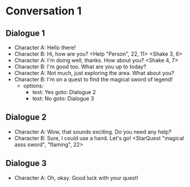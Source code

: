 # Conversation 1

## Dialogue 1

- Character A: Hello there!
- Character B: Hi, how are you? <Help "Person", 22, 11> <Shake 3, 6>
- Character A: I'm doing well, thanks. How about you? <Shake 4, 7>
- Character B: I'm good too. What are you up to today? <Action>
- Character A: Not much, just exploring the area. What about you?
- Character B: I'm on a quest to find the magical sword of legend!
  - options:
    - text: Yes
      goto: Dialogue 2
    - text: No
      goto: Dialogue 3

## Dialogue 2

- Character A: Wow, that sounds exciting. Do you need any help?
- Character B: Sure, I could use a hand. Let's go! <StarQuest "magical asss sword", "flaming", 22>

## Dialogue 3

- Character A: Oh, okay. Good luck with your quest!
